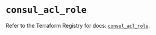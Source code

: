 # `consul_acl_role`

Refer to the Terraform Registry for docs: [`consul_acl_role`](https://registry.terraform.io/providers/hashicorp/consul/2.21.0/docs/resources/acl_role).
